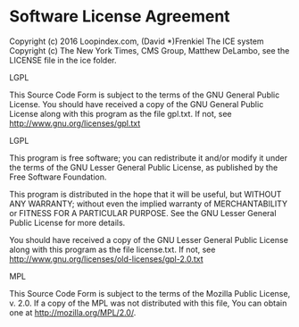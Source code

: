 Software License Agreement
==========================

Copyright (c) 2016 Loopindex.com, (David *)Frenkiel
The ICE system Copyright (c) The New York Times, CMS Group, Matthew 
DeLambo, see the LICENSE file in the ice folder.

LGPL

This Source Code Form is subject to the terms of the GNU General Public License. You should have received a copy of the GNU General Public License along with this program as the file gpl.txt. If not, see http://www.gnu.org/licenses/gpl.txt

LGPL

This program is free software; you can redistribute it and/or modify
it under the terms of the GNU Lesser General Public License, as
published by the Free Software Foundation.

This program is distributed in the hope that it will be useful,
but WITHOUT ANY WARRANTY; without even the implied warranty of
MERCHANTABILITY or FITNESS FOR A PARTICULAR PURPOSE. See the
GNU Lesser General Public License for more details.

You should have received a copy of the GNU Lesser General Public License
along with this program as the file license.txt. If not, see
<http://www.gnu.org/licenses/old-licenses/gpl-2.0.txt>

MPL

This Source Code Form is subject to the terms of the Mozilla Public 
License, v. 2.0. If a copy of the MPL was not distributed with this file, 
You can obtain one at http://mozilla.org/MPL/2.0/.
